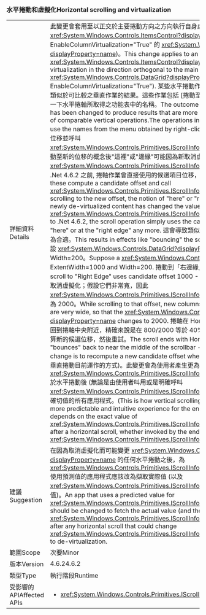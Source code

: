 ### <a name="horizontal-scrolling-and-virtualization"></a><span data-ttu-id="e38a3-101">水平捲動和虛擬化</span><span class="sxs-lookup"><span data-stu-id="e38a3-101">Horizontal scrolling and virtualization</span></span>

|   |   |
|---|---|
|<span data-ttu-id="e38a3-102">詳細資料</span><span class="sxs-lookup"><span data-stu-id="e38a3-102">Details</span></span>|<span data-ttu-id="e38a3-103">此變更會套用至以正交於主要捲動方向之方向執行自身虛擬化的 <xref:System.Windows.Controls.ItemsControl?displayProperty=name> (主要範例是 EnableColumnVirtualization=&quot;True&quot; 的 <xref:System.Windows.Controls.DataGrid?displayProperty=name>)。</span><span class="sxs-lookup"><span data-stu-id="e38a3-103">This change applies to an <xref:System.Windows.Controls.ItemsControl?displayProperty=name> that does its own virtualization in the direction orthogonal to the main scrolling direction (the chief example is <xref:System.Windows.Controls.DataGrid?displayProperty=name> with EnableColumnVirtualization=&quot;True&quot;).</span></span>  <span data-ttu-id="e38a3-104">某些水平捲動作業的結果已變更，產生的結果更直覺，且更類似於可比較之垂直作業的結果。這些作業包括 [捲動至此處]&quot;&quot; 和 [右邊緣]&quot;&quot;，以使用以滑鼠右鍵按一下水平捲軸所取得之功能表中的名稱。</span><span class="sxs-lookup"><span data-stu-id="e38a3-104">The outcome of certain horizontal scrolling operations has been changed to produce results that are more intuitive and more analogous to the results of comparable vertical operations.The operations include &quot;Scroll Here&quot; and &quot;Right Edge&quot;, to use the names from the menu obtained by right-clicking a horizontal scrollbar.</span></span>  <span data-ttu-id="e38a3-105">這兩種計算候選位移並呼叫<xref:System.Windows.Controls.Primitives.IScrollInfo.SetHorizontalOffset(System.Double)>。捲動至新的位移的概念後&quot;這裡&quot;或&quot;邊緣&quot;可能因為新取消虛擬化的內容已變更的值已變更<xref:System.Windows.Controls.Primitives.IScrollInfo.ExtentWidth?displayProperty=name>。 .Net 4.6.2 之前, 捲軸作業會直接使用的候選項目位移，即使它可能不是&quot;這裡&quot;或&quot;邊緣&quot;了。</span><span class="sxs-lookup"><span data-stu-id="e38a3-105">Both of these compute a candidate offset and call <xref:System.Windows.Controls.Primitives.IScrollInfo.SetHorizontalOffset(System.Double)>.After scrolling to the new offset, the notion of &quot;here&quot; or &quot;right edge&quot; may have changed because newly de-virtualized content has changed the value of <xref:System.Windows.Controls.Primitives.IScrollInfo.ExtentWidth?displayProperty=name>.Prior to .Net 4.6.2, the scroll operation simply uses the candidate offset, even though it may not be &quot;here&quot; or at the &quot;right edge&quot; any more.</span></span>  <span data-ttu-id="e38a3-106">這會導致類似捲動指標「反彈」的效果，以範例來說明最為合適。</span><span class="sxs-lookup"><span data-stu-id="e38a3-106">This results in effects like &quot;bouncing&quot; the scroll thumb, best illustrated by example.</span></span> <span data-ttu-id="e38a3-107">假設 <xref:System.Windows.Controls.DataGrid?displayProperty=name> 具有 ExtentWidth=1000 和 Width=200。</span><span class="sxs-lookup"><span data-stu-id="e38a3-107">Suppose a <xref:System.Windows.Controls.DataGrid?displayProperty=name> has ExtentWidth=1000 and Width=200.</span></span>  <span data-ttu-id="e38a3-108">捲動到「右邊緣」會使用候選位移 1000 - 200 = 800。</span><span class="sxs-lookup"><span data-stu-id="e38a3-108">A scroll to &quot;Right Edge&quot; uses candidate offset 1000 - 200 = 800.</span></span>  <span data-ttu-id="e38a3-109">捲動到該位移時，新的資料行會取消虛擬化；假設它們非常寬，因此 <xref:System.Windows.Controls.Primitives.IScrollInfo.ExtentWidth?displayProperty=name> 變更為 2000。</span><span class="sxs-lookup"><span data-stu-id="e38a3-109">While scrolling to that offset, new columns are de- virtualized; let's suppose they are very wide, so that the <xref:System.Windows.Controls.Primitives.IScrollInfo.ExtentWidth?displayProperty=name> changes to 2000.</span></span>  <span data-ttu-id="e38a3-110">捲軸在 HorizontalOffset=800 結束，而指標會「反彈」回到捲軸中央附近，精確來說是在 800/2000 等於 40% 的位置。變更是在發生這種情況時，重新計算新的候選位移，然後重試。</span><span class="sxs-lookup"><span data-stu-id="e38a3-110">The scroll ends with HorizontalOffset=800, and the thumb &quot;bounces&quot; back to near the middle of the scrollbar - precisely at 800/2000 = 40%.The change is to recompute a new candidate offset when this situation occurs, and try again.</span></span> <span data-ttu-id="e38a3-111">(這是垂直捲動目前運作的方式)。此變更會為使用者產生更為可預測且直覺式的體驗，但它會影響依賴 <xref:System.Windows.Controls.Primitives.IScrollInfo.HorizontalOffset?displayProperty=name> 於水平捲動後 (無論是由使用者叫用或是明確呼叫 <xref:System.Windows.Controls.Primitives.IScrollInfo.SetHorizontalOffset(System.Double)>) 之確切值的所有應用程式。</span><span class="sxs-lookup"><span data-stu-id="e38a3-111">(This is how vertical scrolling works already.)The change produces a more predictable and intuitive experience for the end user, but it could also affect any app that depends on the exact value of <xref:System.Windows.Controls.Primitives.IScrollInfo.HorizontalOffset?displayProperty=name> after a horizontal scroll, whether invoked by the end user or by an explicit call to <xref:System.Windows.Controls.Primitives.IScrollInfo.SetHorizontalOffset(System.Double)>.</span></span>|
|<span data-ttu-id="e38a3-112">建議</span><span class="sxs-lookup"><span data-stu-id="e38a3-112">Suggestion</span></span>|<span data-ttu-id="e38a3-113">在因為取消虛擬化而可能變更 <xref:System.Windows.Controls.Primitives.IScrollInfo.ExtentWidth?displayProperty=name> 的任何水平捲動之後，為 <xref:System.Windows.Controls.Primitives.IScrollInfo.HorizontalOffset?displayProperty=name> 使用預測值的應用程式應該改為擷取實際值 (以及 <xref:System.Windows.Controls.Primitives.IScrollInfo.ExtentWidth?displayProperty=name> 的值)。</span><span class="sxs-lookup"><span data-stu-id="e38a3-113">An app that uses a predicted value for <xref:System.Windows.Controls.Primitives.IScrollInfo.HorizontalOffset?displayProperty=name> should be changed to fetch the actual value (and the value of <xref:System.Windows.Controls.Primitives.IScrollInfo.ExtentWidth?displayProperty=name>) after any horizontal scroll that could change <xref:System.Windows.Controls.Primitives.IScrollInfo.ExtentWidth?displayProperty=name> due to de-virtualization.</span></span>|
|<span data-ttu-id="e38a3-114">範圍</span><span class="sxs-lookup"><span data-stu-id="e38a3-114">Scope</span></span>|<span data-ttu-id="e38a3-115">次要</span><span class="sxs-lookup"><span data-stu-id="e38a3-115">Minor</span></span>|
|<span data-ttu-id="e38a3-116">版本</span><span class="sxs-lookup"><span data-stu-id="e38a3-116">Version</span></span>|<span data-ttu-id="e38a3-117">4.6.2</span><span class="sxs-lookup"><span data-stu-id="e38a3-117">4.6.2</span></span>|
|<span data-ttu-id="e38a3-118">類型</span><span class="sxs-lookup"><span data-stu-id="e38a3-118">Type</span></span>|<span data-ttu-id="e38a3-119">執行階段</span><span class="sxs-lookup"><span data-stu-id="e38a3-119">Runtime</span></span>|
|<span data-ttu-id="e38a3-120">受影響的 API</span><span class="sxs-lookup"><span data-stu-id="e38a3-120">Affected APIs</span></span>|<ul><li><xref:System.Windows.Controls.Primitives.IScrollInfo?displayProperty=nameWithType></li></ul>|

